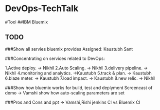 # DevOps-TechTalk

#Tool
##IBM Bluemix

## TODO
###Show all servies bluemix provides
Assigned: Kaustubh Sant

###Concentrating on services related to DevOps:

1.Active deploy. -> Nikhil
2.Auto Scaling. -> Nikhil
3.delivery pipeline. -> Nikhil
4.monitoring and analytics. ->Kaustubh
5.track & plan. -> Kaustubh
6.blaze meter. -> Kaustubh
7.load impact. -> Kaustubh
8.new relic. -> Nikhil

###Show how bluemix works for build, test and deplyment
Screencast of demo -> Vamshi
show how auto-scaling parameters are set

###Pros and Cons and ppt -> Vamshi,Rishi
jenkins CI vs Bluemix CI



